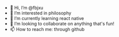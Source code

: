 - 👋 Hi, I’m @fbjxu
- 👀 I’m interested in philosophy
- 🌱 I’m currently learning react native
- 💞️ I’m looking to collaborate on anything that's fun!
- 📫 How to reach me: through github

<!---
fbjxu/fbjxu is a ✨ special ✨ repository because its `README.md` (this file) appears on your GitHub profile.
You can click the Preview link to take a look at your changes.
--->
